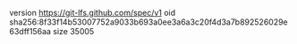 version https://git-lfs.github.com/spec/v1
oid sha256:8f33f14b53007752a9033b693a0ee3a6a3c20f4d3a7b892526029e63dff156aa
size 35005
